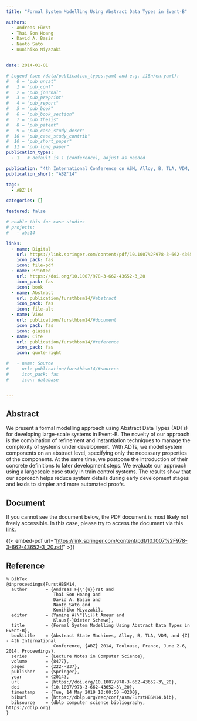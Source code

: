 ```yaml
---
title: "Formal System Modelling Using Abstract Data Types in Event-B"

authors:
  - Andreas Fürst
  - Thai Son Hoang
  - David A. Basin
  - Naoto Sato
  - Kunihiko Miyazaki


date: 2014-01-01

# Legend (see /data/publication_types.yaml and e.g. i18n/en.yaml): 
#   0 = "pub_uncat"
#   1 = "pub_conf"
#   2 = "pub_journal"
#   3 = "pub_preprint"
#   4 = "pub_report"
#   5 = "pub_book"
#   6 = "pub_book_section"
#   7 = "pub_thesis"
#   8 = "pub_patent"
#   9 = "pub_case_study_descr"
#  10 = "pub_case_study_contrib"
#  10 = "pub_short_paper"
#  11 = "pub_long_paper"
publication_types:
  - 1   # default is 1 (conference), adjust as needed

publication: "4th International Conference on ASM, Alloy, B, TLA, VDM, and Z (ABZ'14)"
publication_short: "ABZ'14"

tags:
  - ABZ'14

categories: []

featured: false

# enable this for case studies
# projects:
#   - abz14

links:
  - name: Digital
    url: https://link.springer.com/content/pdf/10.1007%2F978-3-662-43652-3_20.pdf
    icon_pack: fas
    icon: file-pdf
  - name: Printed
    url: https://doi.org/10.1007/978-3-662-43652-3_20
    icon_pack: fas
    icon: book
  - name: Abstract
    url: publication/fursthbsm14/#abstract
    icon_pack: fas
    icon: file-alt
  - name: View
    url: publication/fursthbsm14/#document
    icon_pack: fas
    icon: glasses
  - name: Cite
    url: publication/fursthbsm14/#reference
    icon_pack: fas
    icon: quote-right

#   - name: Source
#     url: publication/fursthbsm14/#sources
#     icon_pack: fas
#     icon: database


---
```


## Abstract

We present a formal modelling approach using Abstract Data Types (ADTs) for developing large-scale systems in Event-B. The novelty of our approach is the combination of refinement and instantiation techniques to manage the complexity of systems under development. With ADTs, we model system components on an abstract level, specifying only the necessary properties of the components. At the same time, we postpone the introduction of their concrete definitions to later development steps. We evaluate our approach using a largescale case study in train control systems. The results show that our approach helps reduce system details during early development stages and leads to simpler and more automated proofs.

## Document

If you cannot see the document below, the PDF document is most likely not freely accessible. In this case, please try to access the document via this <a href="https://link.springer.com/content/pdf/10.1007%2F978-3-662-43652-3_20.pdf">link</a>.

{{< embed-pdf url="https://link.springer.com/content/pdf/10.1007%2F978-3-662-43652-3_20.pdf" >}}

## Reference

```
% BibTex
@inproceedings{FurstHBSM14,
  author       = {Andreas F{\"{u}}rst and
                  Thai Son Hoang and
                  David A. Basin and
                  Naoto Sato and
                  Kunihiko Miyazaki},
  editor       = {Yamine A{\"{\i}}t Ameur and
                  Klaus{-}Dieter Schewe},
  title        = {Formal System Modelling Using Abstract Data Types in Event-B},
  booktitle    = {Abstract State Machines, Alloy, B, TLA, VDM, and {Z} - 4th International
                  Conference, {ABZ} 2014, Toulouse, France, June 2-6, 2014. Proceedings},
  series       = {Lecture Notes in Computer Science},
  volume       = {8477},
  pages        = {222--237},
  publisher    = {Springer},
  year         = {2014},
  url          = {https://doi.org/10.1007/978-3-662-43652-3\_20},
  doi          = {10.1007/978-3-662-43652-3\_20},
  timestamp    = {Tue, 14 May 2019 10:00:50 +0200},
  biburl       = {https://dblp.org/rec/conf/asm/FurstHBSM14.bib},
  bibsource    = {dblp computer science bibliography, https://dblp.org}
}


```

<!-- # add information for case study papers (if available)
## Sources

- **Used formal method:**
  [ASM](/method/asm)
- **Resources and tools:**
  Asmeta

For more information, please contact the <a href ="mailto:silvia.bonfanti@unibg.it;arcaini@nii.ac.jp;angelo.gargantini@unibg.it;scandurra@unibg.it;elvinia.riccobene@unimi.it">authors</a>-->

